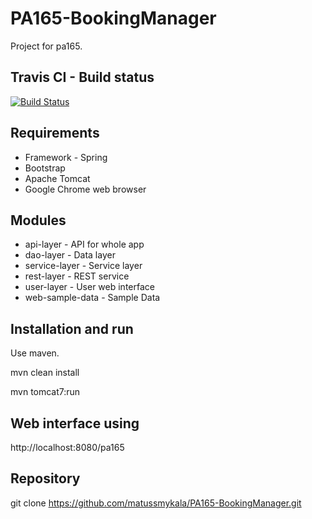 # PA165-BookingManager

Project for pa165.

## Travis CI - Build status 
[![Build Status](https://travis-ci.org/matussmykala/PA165-BookingManager.svg?branch=master)](https://travis-ci.org/matussmykala/PA165-BookingManager)

## Requirements

- Framework - Spring
- Bootstrap
- Apache Tomcat
- Google Chrome web browser

 
## Modules

- api-layer	- API for whole app
- dao-layer	- Data layer
- service-layer - Service layer
- rest-layer - REST service
- user-layer - User web interface
- web-sample-data - Sample Data 

## Installation and run

Use maven.

mvn clean install

mvn tomcat7:run

## Web interface using

 http://localhost:8080/pa165

## Repository

git clone https://github.com/matussmykala/PA165-BookingManager.git

